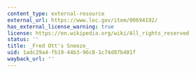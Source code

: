 ```yaml
---
content_type: external-resource
external_url: https://www.loc.gov/item/00694192/
has_external_license_warning: true
license: https://en.wikipedia.org/wiki/All_rights_reserved
status: ''
title: _Fred Ott's Sneeze_
uid: 1adc29a4-fb19-44b3-96c8-1c74d87b401f
wayback_url: ''
---
```

